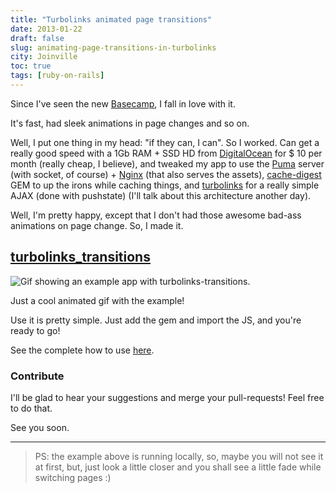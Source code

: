 ```yaml
---
title: "Turbolinks animated page transitions"
date: 2013-01-22
draft: false
slug: animating-page-transitions-in-turbolinks
city: Joinville
toc: true
tags: [ruby-on-rails]
---
```


Since I've seen the new [Basecamp](http://basecamp.com/), I fall in love with it.

<!--more-->

It's fast, had sleek animations in page changes and so on.

Well, I put one thing in my head: "if they can, I can". So I worked. Can get a really good speed with a 1Gb RAM + SSD HD from [DigitalOcean](http://digitalocean.com/) for $ 10 per month (really cheap, I believe), and tweaked my app to use the [Puma](http://puma.io/) server (with socket, of course) + [Nginx](http://nginx.org/) (that also serves the assets), [cache-digest](https://github.com/rails/cache_digests) GEM to up the irons while caching things, and [turbolinks](https://github.com/rails/turbolinks) for a really simple AJAX (done with pushstate) (I'll talk about this architecture another day).

Well, I'm pretty happy, except that I don't had those awesome bad-ass animations on page change. So, I made it.

## [turbolinks_transitions](https://github.com/caarlos0/turbolinks_transitions)

![Gif showing an example app with turbolinks-transitions.](/public/images/animating-page-transitions-in-turbolinks/77a541f6-e264-4b6d-97a1-508dc406b22a.gif)

Just a cool animated gif with the example!

Use it is pretty simple. Just add the gem and import the JS, and you're ready to go!

See the complete how to use [here](https://github.com/caarlos0/turbolinks_transitions#usage).

### Contribute

I'll be glad to hear your suggestions and merge your pull-requests! Feel free to do that.

See you soon.

---

> PS: the example above is running locally, so, maybe you will not see it at first, but, just look a little closer and you shall see a little fade while switching pages :)
